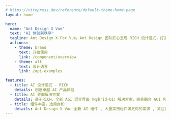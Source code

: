 ```yaml
---
# https://vitepress.dev/reference/default-theme-home-page
layout: home

hero:
  name: "Ant Design X Vue"
  text: "AI 体验新秩序"
  tagline: Ant Design X For Vue。Ant Design 团队匠心呈现 RICH 设计范式，打造卓越 AI 界面解决方案，引领智能新体验。
  actions:
    - theme: brand
      text: 开始使用
      link: /component/overview
    - theme: alt
      text: 设计语言
      link: /api-examples

features:
  - title: AI 设计范式 - RICH
    details: 创造卓越 AI 产品体验
  - title: AI 界面解决方案
    details: 基于RICH，全新 AGI 混合界面（Hybrid-UI）解决方案，完美融合 GUI 和自然会话交互。
  - title: 组件丰富，选用自如
    details: Ant Design X Vue 全新 AI 组件 , 大量实用组件满足你的需求 , 灵活定制与拓展
---
```


